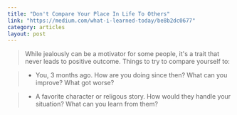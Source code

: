 ```yaml
---
title: "Don't Compare Your Place In Life To Others"
link: "https://medium.com/what-i-learned-today/be8b2dc0677"
category: articles
layout: post
---
```


> While jealously can be a motivator for some people, it's a trait that never
> leads to positive outcome. Things to try to compare yourself to:

> * You, 3 months ago. How are you doing since then? What can you improve? What
> got worse?

> * A favorite character or religous story. How would they handle your
> situation? What can you learn from them?
